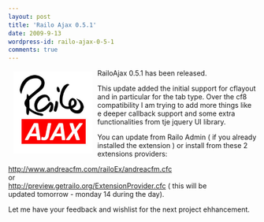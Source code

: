 ```yaml
---
layout: post
title: 'Railo Ajax 0.5.1'
date: 2009-9-13
wordpress-id: railo-ajax-0-5-1
comments: true
---
```

<p><img style="border: 0pt none; margin: 5px 10px; float: left;" src="/images/posts/railoajax.jpg" alt="" width="161" height="167" />RailoAjax 0.5.1 has been released.</p>
<!--more-->
<p>This update added the initial support for cflayout and in particular for the tab type. Over the cf8 compatibility I am trying to add more things like e deeper callback support and some extra functionalities from tje jquery UI library.</p>
<p>You can update from Railo Admin ( if you already installed the extension ) or install from these 2 extensions providers:</p>
<p><a rel="nofollow" href="http://www.andreacfm.com/railoEx/andreacfm.cfc" target="_blank">http://www.andreacfm.com/railoEx/andreacfm.cfc</a>
<br /> or
<br /> <a rel="nofollow" href="http://preview.getrailo.org/ExtensionProvider.cfc" target="_blank">http://preview.getrailo.org/ExtensionProvider.cfc</a> ( this will be
<br /> updated tomorrow - monday 14 during the day).</p>
<p>Let me have your feedback and wishlist for the next project ehhancement.</p>
<p> </p>
